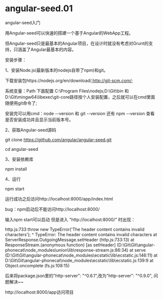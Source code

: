 # angular-seed.01
angular-seed入门


用Angular-seed可以快速的搭建一个基于Angular的WebApp工程。

但Angular-seed只是最基本的Angular项目，在设计时就没有考虑对Grunt的支持，只涵盖了Angular最基本的内容。


安装步骤：

1、安装Node.js(最新版本的nodejs自带了npm)和git。 

下载安装包https://nodejs.org/en/download/,http://git-scm.com/;

系统变量：Path 下面配置 C:\Program Files\nodejs\;D:\Git\bin 和D:\Git\mingw64\libexec\git-core路径按个人安装配置，之后就可以在cmd里面随便用git命令了;

安装完可以用cmd：node --version 和 git --version 还有 npm --version 查看是否安装成功并且显示当前版本号。

2、获取Angular-seed源码

git clone https://github.com/angular/angular-seed.git

cd angular-seed

3、安装依赖库

npm install

4、运行

npm start

运行成功之后访问http://localhost:8000/app/index.html

bug：npm启动后不能访问http://localhost:8000/

输入npm start可以启动 但是进入 "http://localhost:8000/" 时出现：

http.js:733
      throw new TypeError('The header content contains invalid characters');
            ^
TypeError: The header content contains invalid characters
    at ServerResponse.OutgoingMessage.setHeader (http.js:733:13)
    at ResponseStream.(anonymous function) [as setHeader] (D:\Git\Git\angular-phonecat\node_modules\union\lib\response-stream.js:86:34)
    at serve (D:\Git\Git\angular-phonecat\node_modules\ecstatic\lib\ecstatic.js:146:11)
    at D:\Git\Git\angular-phonecat\node_modules\ecstatic\lib\ecstatic.js:139:9
    at Object.oncomplete (fs.js:108:15)

后来将package.json里的"http-server": "^0.6.1",改为"http-server": "^0.9.0",   问题解决~~

http://localhost:8000/app访问项目
